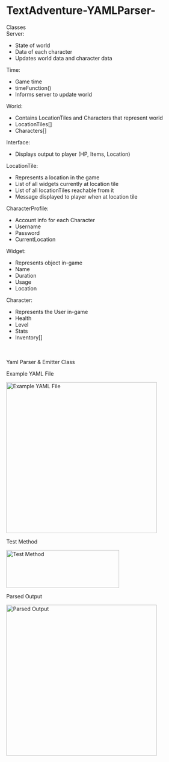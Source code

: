 # TextAdventure-YAMLParser-
Classes<br />
Server:
<ul>
<li>State of world</li>
<li>Data of each character</li>
<li>Updates world data and character data</li>
</ul>
Time:
<ul>
<li>Game time</li>
<li>timeFunction()</li>
<li>Informs server to update world</li>
</ul>
World:
<ul>
<li>Contains LocationTiles and Characters that represent world</li>
<li>LocationTiles[]</li>
<li>Characters[]</li>
</ul>
Interface:
<ul>
<li>Displays output to player (HP, Items, Location)</li>
</ul>
LocationTile:
<ul>
<li>Represents a location in the game</li>
<li>List of all widgets currently at location tile</li>
<li>List of all locationTiles reachable from it</li>
<li>Message displayed to player when at location tile</li>
</ul>
CharacterProfile:
<ul>
<li>Account info for each Character</li>
<li>Username</li>
<li>Password</li>
<li>CurrentLocation</li>
</ul>
Widget:
<ul>
<li>Represents object in-game</li>
<li>Name</li>
<li>Duration</li>
<li>Usage</li>
<li>Location</li>
</ul>
Character:
<ul>
<li>Represents the User in-game</li>
<li>Health</li>
<li>Level</li>
<li>Stats</li>
<li>Inventory[]</li>
</ul>
<br /><br />
Yaml Parser & Emitter Class


Example YAML File

<img src="http://s9.postimg.org/mcux1xq1r/yaml_Example.png" alt="Example YAML File" width="400" height="400"/>

Test Method

<img src="http://s21.postimg.org/iosljl03b/npc_Test.png" alt="Test Method" width="300" height="100"/>

Parsed Output

<img src="http://s18.postimg.org/8vrpg1jqh/yaml_Output.png" alt="Parsed Output" width="400" height="400"/>

